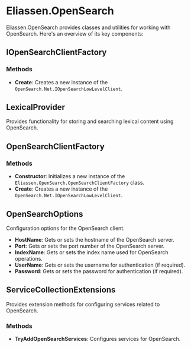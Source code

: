 # Eliassen.OpenSearch

Eliassen.OpenSearch provides classes and utilities for working with OpenSearch. Here's an overview of its key components:

## IOpenSearchClientFactory

### Methods
- **Create**: Creates a new instance of the `OpenSearch.Net.IOpenSearchLowLevelClient`.

## LexicalProvider

Provides functionality for storing and searching lexical content using OpenSearch.

## OpenSearchClientFactory

### Methods
- **Constructor**: Initializes a new instance of the `Eliassen.OpenSearch.OpenSearchClientFactory` class.
- **Create**: Creates a new instance of the `OpenSearch.Net.IOpenSearchLowLevelClient`.

## OpenSearchOptions

Configuration options for the OpenSearch client.
- **HostName**: Gets or sets the hostname of the OpenSearch server.
- **Port**: Gets or sets the port number of the OpenSearch server.
- **IndexName**: Gets or sets the index name used for OpenSearch operations.
- **UserName**: Gets or sets the username for authentication (if required).
- **Password**: Gets or sets the password for authentication (if required).

## ServiceCollectionExtensions

Provides extension methods for configuring services related to OpenSearch.

### Methods
- **TryAddOpenSearchServices**: Configures services for OpenSearch.

